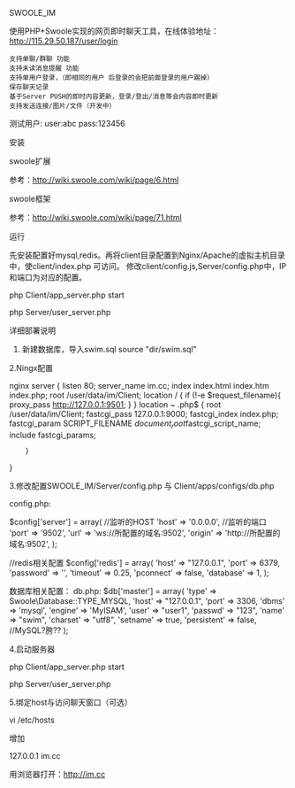 SWOOLE_IM

使用PHP+Swoole实现的网页即时聊天工具，在线体验地址：http://115.29.50.187/user/login

    支持单聊/群聊 功能
    支持未读消息提醒 功能
    支持单用户登录，（即相同的用户 后登录的会把前面登录的用户踢掉）
    保存聊天记录
    基于Server PUSH的即时内容更新，登录/登出/消息等会内容即时更新
    支持发送连接/图片/文件（开发中）

   测试用户:
    user:abc
    pass:123456
    
    
安装

swoole扩展

 参考：http://wiki.swoole.com/wiki/page/6.html

swoole框架

 参考：http://wiki.swoole.com/wiki/page/71.html
 

运行

先安装配置好mysql,redis。再将client目录配置到Nginx/Apache的虚拟主机目录中，使client/index.php 可访问。 修改client/config.js,Server/config.php中，IP和端口为对应的配置。

php Client/app_server.php start

php Server/user_server.php  
 

详细部署说明
 
1. 新建数据库，导入swim.sql
    source "dir/swim.sql"
    
2.Ningx配置
 
nginx 
    server {
        listen       80;
        server_name  im.cc;
        index index.html index.htm index.php;
        root /user/data/im/Client; 
        location / {
                if (!-e $request_filename){
                   proxy_pass http://127.0.0.1:9501;
                }
          } 
            location ~ \.php$ {
            root           /user/data/im/Client;
            fastcgi_pass   127.0.0.1:9000;
            fastcgi_index  index.php;
            fastcgi_param  SCRIPT_FILENAME  $document_root$fastcgi_script_name;
            include        fastcgi_params;
           
        }
   }
 

3.修改配置SWOOLE_IM/Server/config.php 与 Client/apps/configs/db.php

config.php:

$config['server'] = array(
    //监听的HOST
    'host' => '0.0.0.0',
    //监听的端口
    'port' => '9502', 
    'url' => 'ws://所配置的域名:9502', 
    'origin' => 'http://所配置的域名:9502',
);

 //redis相关配置
$config['redis'] = array(
    'host'    => "127.0.0.1", 
    'port'    => 6379,
    'password' => '',
    'timeout' => 0.25,
    'pconnect' => false,
    'database' => 1,
);


数据库相关配置：
db.php: 
$db['master'] = array(
    'type'       => Swoole\Database::TYPE_MYSQL,
    'host'       => "127.0.0.1",
    'port'       => 3306,
    'dbms'       => 'mysql',
    'engine'     => 'MyISAM',
    'user'       => "user1",
    'passwd'     => "123",
    'name'       => "swim",
    'charset'    => "utf8",
    'setname'    => true,
    'persistent' => false, //MySQL?胯??
);

 

4.启动服务器

php Client/app_server.php start

php Server/user_server.php  
 
 
5.绑定host与访问聊天窗口（可选）
 
vi /etc/hosts

增加

127.0.0.1 im.cc

用浏览器打开：http://im.cc
 
 
